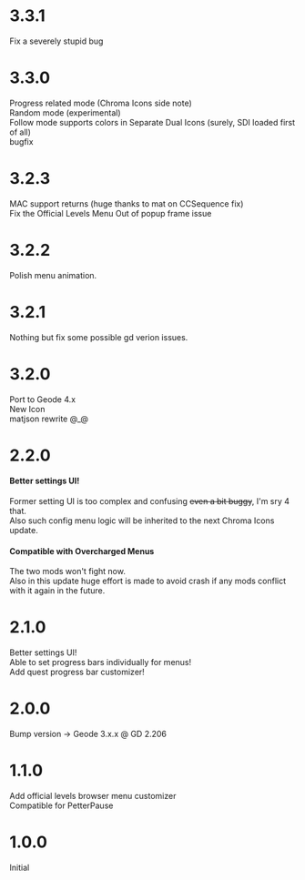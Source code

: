 # 3.3.1
Fix a severely stupid bug  

# 3.3.0
Progress related mode (Chroma Icons side note)  
Random mode (experimental)  
Follow mode supports colors in Separate Dual Icons (surely, SDI loaded first of all)  
bugfix  

# 3.2.3
MAC support returns (huge thanks to mat on CCSequence fix)  
Fix the Official Levels Menu Out of popup frame issue  

# 3.2.2
Polish menu animation.

# 3.2.1
Nothing but fix some possible gd verion issues.  

# 3.2.0
Port to Geode 4.x  
New Icon  
matjson rewrite @_@  

# 2.2.0
#### <cy>Better settings UI!</c>
Former setting UI is too complex and confusing ~~even a bit buggy~~, I'm sry 4 that.  
Also such config menu logic will be inherited to the next Chroma Icons update.
#### <cy>Compatible with Overcharged Menus</c>
The two mods won't fight now.  
Also in this update huge effort is made to avoid crash if any mods conflict with it again in the future.

# 2.1.0
Better settings UI!  
Able to set progress bars individually for menus!  
Add quest progress bar customizer!  

# 2.0.0
Bump version -> Geode 3.x.x @ GD 2.206  

# 1.1.0
Add official levels browser menu customizer  
Compatible for PetterPause  

# 1.0.0
Initial